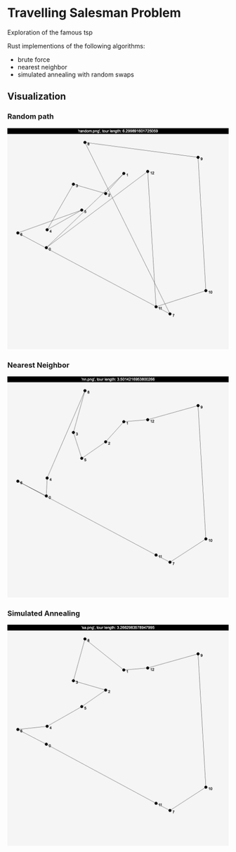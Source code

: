 # Travelling Salesman Problem

Exploration of the famous tsp

Rust implementions of the following algorithms:

- brute force
- nearest neighbor
- simulated annealing with random swaps

## Visualization
### Random path
![random](random.png)
### Nearest Neighbor
![nearest neighbor](nn.png)
### Simulated Annealing
![simulated annealing](sa.png)
